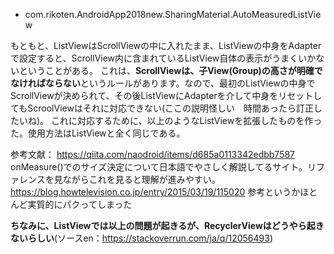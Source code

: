 * com.rikoten.AndroidApp2018new.SharingMaterial.AutoMeasuredListView

もともと、ListViewはScrollViewの中に入れたまま、ListViewの中身をAdapterで設定すると、ScrollView内に含まれているListView自体の表示がうまくいかないということがある。
これは、**ScrollViewは、子View(Group)の高さが明確でなければならない**というルールがあります。なので、最初のListViewの中身でScrollViewが決められて、その後ListViewにAdapterを介して中身をリセットしてもScroolViewはそれに対応できない(ここの説明怪しい　時間あったら訂正したいね)。
これに対応するために、以上のようなListViewを拡張したものを作った。使用方法はListViewと全く同じである。

参考文献：
https://qiita.com/naodroid/items/d685a0113342edbb7587
onMeasure()でのサイズ決定について日本語でやさしく解説してるサイト。リファレンスを見ながらこれを見ると理解が進みやすい。
https://blog.howtelevision.co.jp/entry/2015/03/19/115020
参考というかほとんど実質的にパクってしまった

**ちなみに、ListViewでは以上の問題が起きるが、RecyclerViewはどうやら起きないらしい**(ソースen：https://stackoverrun.com/ja/q/12056493)
